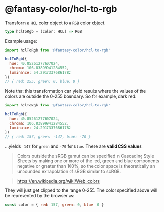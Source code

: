 # @fantasy-color/hcl-to-rgb

Transform a `HCL` color object to a `RGB` color object.

```typescript
type hclToRgb = (color: HCL) => RGB
```

Example usage:

```javascript
import hclToRgb from '@fantasy-color/hcl-to-rgb'

hclToRgb({
  hue: 40.85261277607024,
  chroma: 106.83899941284552,
  luminance: 54.29173376861782
})
// { red: 255, green: 0, blue: 0 }
```

Note that this transformation can yield results where the values of the colors are outside the 0-255 boundary. So for example, dark red:

```javascript
import hclToRgb from '@fantasy-color/hcl-to-rgb'

hclToRgb({
  hue: 40.85261277607024,
  chroma: 106.83899941284552,
  luminance: 24.29173376861782
})
// { red: 157, green: -147, blue: -70 }
```

…yields `-147` for `green` and `-70` for `blue`. These are **valid CSS values**:

> Colors outside the sRGB gamut can be specified in Cascading Style Sheets by making one or more of the red, green and blue components negative or greater than 100%, so the color space is theoretically an unbounded extrapolation of sRGB similar to scRGB.

> https://en.wikipedia.org/wiki/Web_colors

They will just get clipped to the range 0-255. The color specified above will be represented by the browser as:

```javascript
const color = { red: 157, green: 0, blue: 0 }
```
